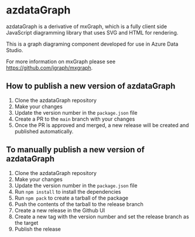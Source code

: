 azdataGraph
=======

azdataGraph is a derivative of mxGraph, which is a fully client side JavaScript diagramming library that uses SVG and HTML for rendering.

This is a graph diagraming component developed for use in Azure Data Studio.

For more information on mxGraph please see https://github.com/jgraph/mxgraph.

## How to publish a new version of azdataGraph

1. Clone the azdataGraph repository
2. Make your changes
3. Update the version number in the `package.json` file
4. Create a PR to the `main` branch with your changes
5. Once the PR is approved and merged, a new release will be created and published automatically.

## To manually publish a new version of azdataGraph
1. Clone the azdataGraph repository
2. Make your changes
3. Update the version number in the `package.json` file
4. Run `npm install` to install the dependencies
5. Run `npm pack` to create a tarball of the package
6. Push the contents of the tarball to the release branch
7. Create a new release in the Github UI
8. Create a new tag with the version number and set the release branch as the target
9. Publish the release

